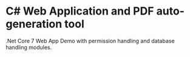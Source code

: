 # C# Web Application and PDF auto-generation tool
.Net Core 7 Web App Demo with permission handling and database handling modules.
